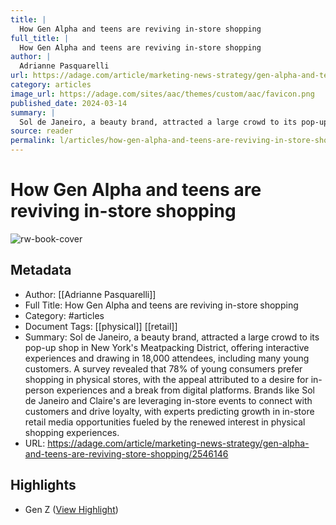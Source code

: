 ```yaml
---
title: |
  How Gen Alpha and teens are reviving in-store shopping
full_title: |
  How Gen Alpha and teens are reviving in-store shopping
author: |
  Adrianne Pasquarelli
url: https://adage.com/article/marketing-news-strategy/gen-alpha-and-teens-are-reviving-store-shopping/2546146
category: articles
image_url: https://adage.com/sites/aac/themes/custom/aac/favicon.png
published_date: 2024-03-14
summary: |
  Sol de Janeiro, a beauty brand, attracted a large crowd to its pop-up shop in New York's Meatpacking District, offering interactive experiences and drawing in 18,000 attendees, including many young customers. A survey revealed that 78% of young consumers prefer shopping in physical stores, with the appeal attributed to a desire for in-person experiences and a break from digital platforms. Brands like Sol de Janeiro and Claire's are leveraging in-store events to connect with customers and drive loyalty, with experts predicting growth in in-store retail media opportunities fueled by the renewed interest in physical shopping experiences.
source: reader
permalink: l/articles/how-gen-alpha-and-teens-are-reviving-in-store-shopping
---
```

# How Gen Alpha and teens are reviving in-store shopping

![rw-book-cover](https://adage.com/sites/aac/themes/custom/aac/favicon.png)

## Metadata
- Author: [[Adrianne Pasquarelli]]
- Full Title: How Gen Alpha and teens are reviving in-store shopping
- Category: #articles
- Document Tags: [[physical]] [[retail]] 
- Summary: Sol de Janeiro, a beauty brand, attracted a large crowd to its pop-up shop in New York's Meatpacking District, offering interactive experiences and drawing in 18,000 attendees, including many young customers. A survey revealed that 78% of young consumers prefer shopping in physical stores, with the appeal attributed to a desire for in-person experiences and a break from digital platforms. Brands like Sol de Janeiro and Claire's are leveraging in-store events to connect with customers and drive loyalty, with experts predicting growth in in-store retail media opportunities fueled by the renewed interest in physical shopping experiences.
- URL: https://adage.com/article/marketing-news-strategy/gen-alpha-and-teens-are-reviving-store-shopping/2546146

## Highlights
- Gen Z ([View Highlight](https://read.readwise.io/read/01hsbcja9e3zrk0a0m69ecmj67))


